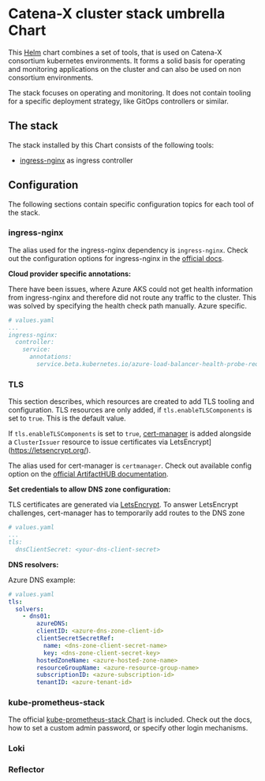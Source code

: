 # Catena-X cluster stack umbrella Chart

This [Helm](https://helm.sh/) chart combines a set of tools, that is used on Catena-X consortium kubernetes
environments. It forms a solid basis for operating and monitoring applications on the cluster and can also be used on
non consortium environments.

The stack focuses on operating and monitoring. It does not contain tooling for a specific deployment strategy, like
GitOps controllers or similar.

## The stack

The stack installed by this Chart consists of the following tools:

- [ingress-nginx](https://github.com/kubernetes/ingress-nginx) as ingress controller

## Configuration

The following sections contain specific configuration topics for each tool of the stack.

### ingress-nginx

The alias used for the ingress-nginx dependency is `ingress-nginx`. Check out the configuration options for
ingress-nginx in
the [official docs](https://docs.nginx.com/nginx-ingress-controller/installation/installation-with-helm/#configuration).

__Cloud provider specific annotations:__

There have been issues, where Azure AKS could not get health information from ingress-nginx and therefore did not route
any traffic to the cluster. This was solved by specifying the health check path manually. Azure specific.

```yaml
# values.yaml
...
ingress-nginx:
  controller:
    service:
      annotations:
        service.beta.kubernetes.io/azure-load-balancer-health-probe-request-path: "/healthz"
```

### TLS

This section describes, which resources are created to add TLS tooling and configuration.
TLS resources are only added, if `tls.enableTLSComponents` is set to `true`. This is the default value.

If `tls.enableTLSComponents` is set to `true`, [cert-manager](https://cert-manager.io/docs/) is added alongside a
`ClusterIssuer` resource to issue certificates via LetsEncrypt](https://letsencrypt.org/).

The alias used for cert-manager is `certmanager`. Check out available config option on the
[official ArtifactHUB documentation](https://artifacthub.io/packages/helm/cert-manager/cert-manager#configuration).

__Set credentials to allow DNS zone configuration:__

TLS certificates are generated via [LetsEncrypt](https://letsencrypt.org/). To answer LetsEncrypt challenges,
cert-manager has to temporarily add routes to the DNS zone

```yaml
# values.yaml
...
tls:
  dnsClientSecret: <your-dns-client-secret>
```

__DNS resolvers:__

Azure DNS example:
```yaml
# values.yaml
tls: 
  solvers: 
    - dns01:
        azureDNS:
        clientID: <azure-dns-zone-client-id>
        clientSecretSecretRef: 
          name: <dns-zone-client-secret-name>
          key: <dns-zone-client-secret-key>
        hostedZoneName: <azure-hosted-zone-name>
        resourceGroupName: <azure-resource-group-name>
        subscriptionID: <azure-subscription-id>
        tenantID: <azure-tenant-id>
```

### kube-prometheus-stack

The official [kube-prometheus-stack Chart](https://github.com/prometheus-community/helm-charts/tree/main/charts/kube-prometheus-stack)
is included. Check out the docs, how to set a custom admin password, or specify other login mechanisms.

### Loki

### Reflector
